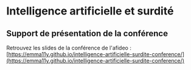 # Intelligence artificielle et surdité

## Support de présentation de la conférence

Retrouvez les slides de la conférence de l'afideo :
[https://emma11y.github.io/intelligence-artificielle-surdite-conference/](https://emma11y.github.io/intelligence-artificielle-surdite-conference/)
